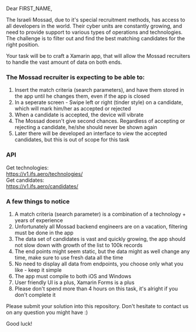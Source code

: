 Dear FIRST_NAME,

The Israeli Mossad, due to it's special recruitment methods, has access to all developers in the world.
Their cyber units are constantly growing, and need to provide support to various types of operations and technologies.
The challenge is to filter out and find the best matching candidates for the right position.

Your task will be to craft a Xamarin app, that will allow the Mossad recruiters to handle the vast amount of data on both ends.

### The Mossad recruiter is expecting to be able to:
1. Insert the match criteria (search parameters), and have them stored in the app until he changes them, even if the app is closed
2. In a seperate screen - Swipe left or right (tinder style) on a candidate, which will mark him/her as accepted or rejected
3. When a candidate is accepted, the device will vibrate
4. The Mossad doesn't give second chances. Regardless of accepting or rejecting a candidate, he/she should never be shown again
5. Later there will be developed an interface to view the accepted candidates, but this is out of scope for this task

### API
Get technologies:  
https://v1.ifs.aero/technologies/  
Get candidates:  
https://v1.ifs.aero/candidates/

### A few things to notice
1. A match criteria (search parameter) is a combination of a technology + years of experience
2. Unfortunately all Mossad backend engineers are on a vacation, filtering must be done in the app
3. The data set of candidates is vast and quickly growing, the app should not slow down with growth of the list to 100k records
4. The end points might seem static, but the data might as well change any time, make sure to use fresh data all the time
5. No need to display all data from endpoints, you choose only what you like - keep it simple
6. The app must compile to both iOS and Windows
7. User friendly UI is a plus, Xamarin Forms is a plus
8. Please don't spend more than 4 hours on this task, it's alright if you don't complete it

Please submit your solution into this repository.
Don't hesitate to contact us on any question you might have :)

Good luck!
